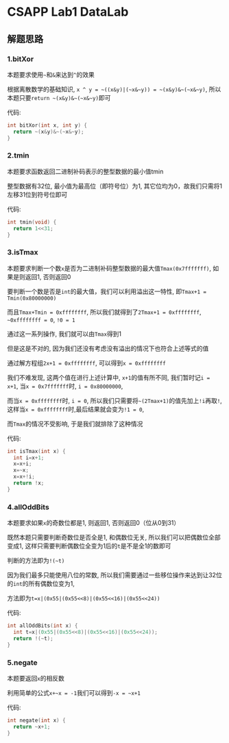 # CSAPP Lab1 DataLab

## 解题思路

### 1.bitXor

本题要求使用`~`和`&`来达到`^`的效果

根据离散数学的基础知识, `x ^ y = ~((x&y)|(~x&~y)) = ~(x&y)&~(~x&~y)`, 所以本题只要`return ~(x&y)&~(~x&~y)`即可

代码:
```C
int bitXor(int x, int y) {
  return ~(x&y)&~(~x&~y);
}
```

### 2.tmin

本题要求函数返回二进制补码表示的整型数据的最小值tmin

整型数据有32位, 最小值为最高位（即符号位）为1, 其它位均为0，故我们只需将1左移31位到符号位即可

代码: 
```C
int tmin(void) {
  return 1<<31;
}
```

### 3.isTmax

本题要求判断一个数`x`是否为二进制补码整型数据的最大值`Tmax(0x7fffffff)`, 如果是则返回1, 否则返回0

要判断一个数是否是`int`的最大值，我们可以利用溢出这一特性, 即`Tmax+1 = Tmin(0x80000000)`

而且`Tmax+Tmin = 0xffffffff`, 所以我们就得到了`2Tmax+1 = 0xffffffff`, `~0xffffffff = 0`, `!0 = 1`

通过这一系列操作, 我们就可以由`Tmax`得到1

但是这是不对的, 因为我们还没有考虑没有溢出的情况下也符合上述等式的值

通过解方程组`2x+1 = 0xffffffff`, 可以得到`x = 0xffffffff`

我们不难发现, 这两个值在进行上述计算中, `x+1`的值有所不同, 我们暂时记`i = x+1`, 当`x = 0x7fffffff`时, `i = 0x80000000`, 

而当`x = 0xffffffff`时, `i = 0`, 所以我们只需要将`~(2Tmax+1)`的值先加上`!i`再取`!`, 这样当`x = 0xffffffff`时,最后结果就会变为`!1 = 0`, 

而`Tmax`的情况不受影响, 于是我们就排除了这种情况

代码: 
```C
int isTmax(int x) {
  int i=x+1;
  x=x+i;
  x=~x;
  x=x+!i;
  return !x;
}
```

### 4.allOddBits

本题要求如果`x`的奇数位都是1, 则返回1, 否则返回0（位从0到31）

既然本题只需要判断奇数位是否全是1, 和偶数位无关, 所以我们可以把偶数位全部变成1, 这样只需要判断偶数位全变为1后的`t`是不是全1的数即可

判断的方法即为`!(~t)`

因为我们最多只能使用八位的常数, 所以我们需要通过一些移位操作来达到让32位的`int`的所有偶数位变为1, 

方法即为`t=x|(0x55|(0x55<<8)|(0x55<<16)|(0x55<<24))`

代码: 
```C
int allOddBits(int x) {
  int t=x|(0x55|(0x55<<8)|(0x55<<16)|(0x55<<24));
  return !(~t);
}
```

### 5.negate

本题要返回`x`的相反数

利用简单的公式`x+~x = -1`我们可以得到`-x = ~x+1`

代码:
```C
int negate(int x) {
  return ~x+1;
}
```